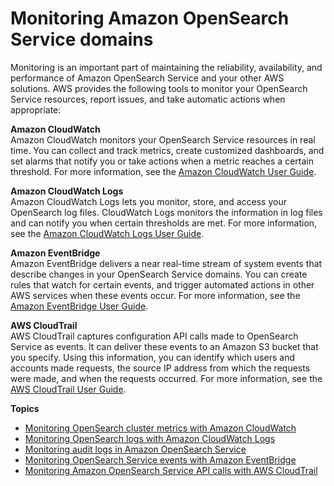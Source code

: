 # Monitoring Amazon OpenSearch Service domains<a name="monitoring"></a>

Monitoring is an important part of maintaining the reliability, availability, and performance of Amazon OpenSearch Service and your other AWS solutions\. AWS provides the following tools to monitor your OpenSearch Service resources, report issues, and take automatic actions when appropriate:

**Amazon CloudWatch**  
Amazon CloudWatch monitors your OpenSearch Service resources in real time\. You can collect and track metrics, create customized dashboards, and set alarms that notify you or take actions when a metric reaches a certain threshold\. For more information, see the [Amazon CloudWatch User Guide](https://docs.aws.amazon.com/AmazonCloudWatch/latest/monitoring/)\.

**Amazon CloudWatch Logs**  
Amazon CloudWatch Logs lets you monitor, store, and access your OpenSearch log files\. CloudWatch Logs monitors the information in log files and can notify you when certain thresholds are met\. For more information, see the [Amazon CloudWatch Logs User Guide](https://docs.aws.amazon.com/AmazonCloudWatch/latest/logs/)\.

**Amazon EventBridge**  
Amazon EventBridge delivers a near real\-time stream of system events that describe changes in your OpenSearch Service domains\. You can create rules that watch for certain events, and trigger automated actions in other AWS services when these events occur\. For more information, see the [Amazon EventBridge User Guide](https://docs.aws.amazon.com/eventbridge/latest/userguide/)\.

**AWS CloudTrail**  
AWS CloudTrail captures configuration API calls made to OpenSearch Service as events\. It can deliver these events to an Amazon S3 bucket that you specify\. Using this information, you can identify which users and accounts made requests, the source IP address from which the requests were made, and when the requests occurred\. For more information, see the [AWS CloudTrail User Guide](https://docs.aws.amazon.com/awscloudtrail/latest/userguide/)\.

**Topics**
+ [Monitoring OpenSearch cluster metrics with Amazon CloudWatch](managedomains-cloudwatchmetrics.md)
+ [Monitoring OpenSearch logs with Amazon CloudWatch Logs](createdomain-configure-slow-logs.md)
+ [Monitoring audit logs in Amazon OpenSearch Service](audit-logs.md)
+ [Monitoring OpenSearch Service events with Amazon EventBridge](monitoring-events.md)
+ [Monitoring Amazon OpenSearch Service API calls with AWS CloudTrail](managedomains-cloudtrailauditing.md)